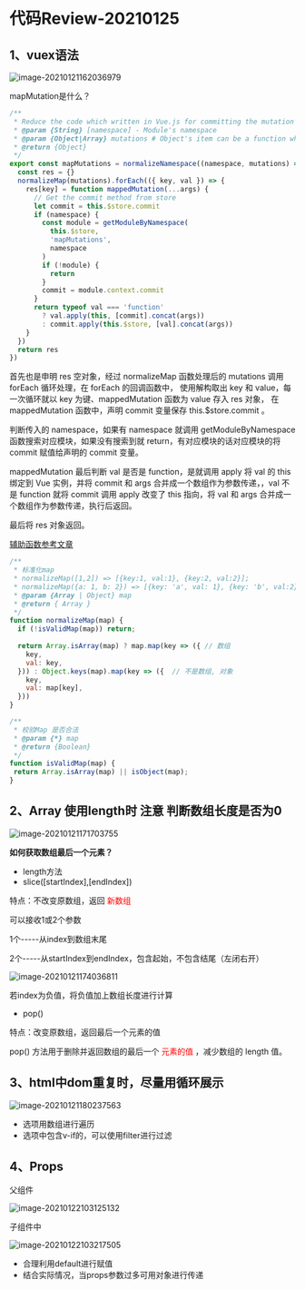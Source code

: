 # 代码Review-20210125

## 1、vuex语法

![image-20210121162036979](../assets/image-20210121162036979.png)

mapMutation是什么？

```javascript
/**
 * Reduce the code which written in Vue.js for committing the mutation
 * @param {String} [namespace] - Module's namespace
 * @param {Object|Array} mutations # Object's item can be a function which accept `commit` function as the first param, it can accept anthor params. You can commit mutation and do any other things in this function. specially, You need to pass anthor params from the mapped function.
 * @return {Object}
 */
export const mapMutations = normalizeNamespace((namespace, mutations) => {
  const res = {}
  normalizeMap(mutations).forEach(({ key, val }) => {
    res[key] = function mappedMutation(...args) {
      // Get the commit method from store
      let commit = this.$store.commit
      if (namespace) {
        const module = getModuleByNamespace(
          this.$store,
          'mapMutations',
          namespace
        )
        if (!module) {
          return
        }
        commit = module.context.commit
      }
      return typeof val === 'function'
        ? val.apply(this, [commit].concat(args))
        : commit.apply(this.$store, [val].concat(args))
    }
  })
  return res
})
```



首先也是申明 res 空对象，经过 normalizeMap 函数处理后的 mutations 调用 forEach 循环处理，在 forEach 的回调函数中， 使用解构取出 key 和 value，每一次循环就以 key 为键、mappedMutation 函数为 value 存入 res 对象， 在 mappedMutation 函数中，声明 commit 变量保存 this.$store.commit 。

判断传入的 namespace，如果有 namespace 就调用 getModuleByNamespace 函数搜索对应模块，如果没有搜索到就 return，有对应模块的话对应模块的将 commit 赋值给声明的 commit 变量。

mappedMutation 最后判断 val 是否是 function，是就调用 apply 将 val 的 this 绑定到 Vue 实例，并将 commit 和 args 合并成一个数组作为参数传递，，val 不是 function 就将 commit 调用 apply 改变了 this 指向，将 val 和 args 合并成一个数组作为参数传递，执行后返回。

最后将 res 对象返回。

[辅助函数参考文章](https://www.yuque.com/fe9/basic/aivfqs)

```javascript
/**
 * 标准化map
 * normalizeMap([1,2]) => [{key:1, val:1}, {key:2, val:2}];
 * normalizeMap({a: 1, b: 2}) => [{key: 'a', val: 1}, {key: 'b', val:2}];
 * @param {Array | Object} map 
 * @return { Array }
 */
function normalizeMap(map) {
  if (!isValidMap(map)) return;
  
  return Array.isArray(map) ? map.map(key => ({ // 数组
    key,
    val: key,
  })) : Object.keys(map).map(key => ({  // 不是数组, 对象
    key,
    val: map[key],
  }))
}

/**
 * 校验Map 是否合法
 * @param {*} map 
 * @return {Boolean}
 */
function isValidMap(map) {
 return Array.isArray(map) || isObject(map);
}
```

## 2、Array 使用length时 注意 判断数组长度是否为0

![image-20210121171703755](../assets/image-20210121171703755.png)

**如何获取数组最后一个元素？**

- length方法
- slice([startIndex],[endIndex])  

 特点：不改变原数组，返回<font color="red"> 新数组 </font>

可以接收1或2个参数

1个-----从index到数组末尾

2个-----从startIndex到endIndex，包含起始，不包含结尾（左闭右开）

![image-20210121174036811](../assets/image-20210121174036811.png)

若index为负值，将负值加上数组长度进行计算

- pop() 

特点：改变原数组，返回最后一个元素的值

pop() 方法用于删除并返回数组的最后一个<font color="red"> 元素的值 </font>，减少数组的 length 值。

## 3、html中dom重复时，尽量用循环展示

![image-20210121180237563](../assets/image-20210121180237563.png)

- 选项用数组进行遍历
- 选项中包含v-if的，可以使用filter进行过滤

## 4、Props

父组件

![image-20210122103125132](../assets/image-20210122103125132.png)

子组件中

![image-20210122103217505](../assets/image-20210122103217505.png)

- 合理利用default进行赋值
- 结合实际情况，当props参数过多可用对象进行传递



